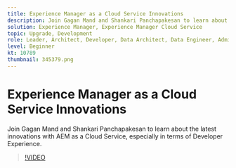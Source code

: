 ```yaml
---
title: Experience Manager as a Cloud Service Innovations
description: Join Gagan Mand and Shankari Panchapakesan to learn about the latest innovations with AEM as a Cloud Service, especially in terms of Developer Experience.
solution: Experience Manager, Experience Manager Cloud Service
topic: Upgrade, Development
role: Leader, Architect, Developer, Data Architect, Data Engineer, Admin, User
level: Beginner
kt: 10789
thumbnail: 345379.png
---
```


# Experience Manager as a Cloud Service Innovations

Join Gagan Mand and Shankari Panchapakesan to learn about the latest innovations with AEM as a Cloud Service, especially in terms of Developer Experience.

>[!VIDEO](https://video.tv.adobe.com/v/345379/?quality=12&learn=on)
